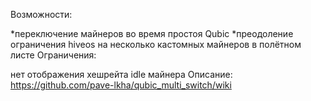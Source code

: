 Возможности:

*переключение майнеров во время простоя Qubic
*преодоление ограничения hiveos на несколько кастомных майнеров в полётном листе
Ограничения:

нет отображения хешрейта idle майнера
Описание: https://github.com/pave-lkha/qubic_multi_switch/wiki
